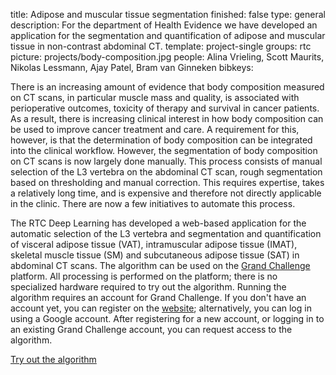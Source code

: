 title: Adipose and muscular tissue segmentation
finished: false
type: general
description: For the department of Health Evidence we have developed an application for the segmentation and quantification of adipose and muscular tissue in non-contrast abdominal CT.
template: project-single
groups: rtc
picture: projects/body-composition.jpg
people: Alina Vrieling, Scott Maurits, Nikolas Lessmann, Ajay Patel, Bram van Ginneken
bibkeys: 

There is an increasing amount of evidence that body composition measured on CT scans, in particular muscle mass and quality, is associated with perioperative outcomes, toxicity of therapy and survival in cancer patients. As a result, there is increasing clinical interest in how body composition can be used to improve cancer treatment and care. A requirement for this, however, is that the determination of body composition can be integrated into the clinical workflow. However, the segmentation of body composition on CT scans is now largely done manually. This process consists of manual selection of the L3 vertebra on the abdominal CT scan, rough segmentation based on thresholding and manual correction. This requires expertise, takes a relatively long time, and is expensive and therefore not directly applicable in the clinic. There are now a few initiatives to automate this process. 
<br>

The RTC Deep Learning has developed a web-based application for the automatic selection of the L3 vertebra and segmentation and quantification of visceral adipose tissue (VAT), intramuscular adipose tissue (IMAT), skeletal muscle tissue (SM) and subcutaneous adipose tissue (SAT) in abdominal CT scans. The algorithm can be used on the [Grand Challenge](https://grand-challenge.org/) platform. All processing is performed on the platform; there is no specialized hardware required to try out the algorithm. Running the algorithm requires an account for Grand Challenge. If you don't have an account yet, you can register on the [website](https://grand-challenge.org/accounts/signin/); alternatively, you can log in using a Google account. After registering for a new account, or logging in to an existing Grand Challenge account, you can request access to the algorithm.

<a href="https://grand-challenge.org/algorithms/abdominal-ct-segmentation/" class="btn btn-primary btn-lg my-3">Try out the algorithm</a>
